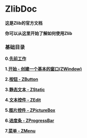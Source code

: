 # ZlibDoc

**这是Zlib的官方文档**

**你可以从这里开始了解如何使用Zlib**

### 基础目录

**0.[先前工作](先前工作.md)**

**1.[开始 - 创建一个基本的窗口(ZWindow)](开始.md)**

**2.[按钮 - ZButton](按钮.md)**

**3.[静态文本 - ZStatic](静态文本.md)**

**4.[文本控件 - ZEdit](文本控件.md)**

**5.[图片控件 - ZPictureBox](图片.md)**

**6.[进度条 - ZProgressBar](进度条.md)**

**7.[菜单 - ZMenu](菜单.md)**
